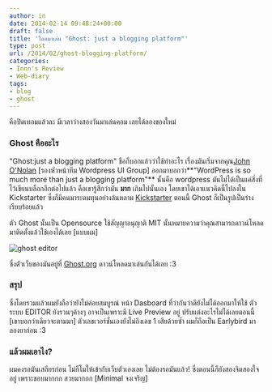```yaml
---
author: in
date: 2014-02-14 09:48:24+00:00
draft: false
title: 'โดดมาเล่น "Ghost: just a blogging platform"'
type: post
url: /2014/02/ghost-blogging-platform/
categories:
- Innn's Review
- Web-diary
tags:
- blog
- ghost
---
```


คือปิดเทอมแล้วละ มีเวลาว่างสองวันมาเล่นคอม เลยได้ลองของใหม่


### Ghost คืออะไร


"Ghost:just a blogging platform" ชือก็บอกแล้วว่าใช้ทำอะไร เรื่องมันเริ่มจากคุณ[John O'Nolan](http://john.onolan.org/project-ghost/) [รองหัวหน้าทีม Wordpress UI Group] ออกมาบอกว่า**"WordPress is so much more than just a blogging platform"** นั้นคือ wordpress มันไม่ได้เป็นแค่สิ่งที่ไว้เขียนบล็อกอีกต่อไปแล้ว คือเขารู้สึกว่ามัน **มาก** เกินไปนั้นเอง โดยเขาได้เอาแนวคิดนี้ไปลงใน Kickstarter ซึ่งก็มีคนมาระดมทุนอย่างล้นหลาม [Kickstarter](http://www.kickstarter.com/projects/johnonolan/ghost-just-a-blogging-platform) ตอนนี้ Ghost ก็เป็นรูปเป็นร่างเรียบร้อยแล้ว



<!-- more -->

ตัว Ghost นั้นเป็น Opensource ใช้สัญญาอนุญาติ MIT นั้นหมายความว่าคุณสามารถดาวน์โหลดมาติดตั้งแล้วใช้เองได้เลย [แบบผม]

![ghost editor](http://img.innnblog.com/images/640_ghost_editor.jpg)


ซึ่งตัวเว็บของมันอยู่ที่ [Ghost.org](http://iinnn.info/oddmaaeln-ghost-just-a-blogging-platform/Ghost.org) ดาวน์โหลดมาเล่นกันได้เลย :3


### สรุป


ซึ่งโดยรวมแล้วผมยังถือว่ายังไม่ค่อยสมบูรณ์ หน้า Dasboard ที่ว่ากันว่าดียังไม่ได้ออกมาให้ใช้ ตัวระบบ EDITOR ยังรวนๆค้างๆ อาจเป็นเพราะมี Live Preview อยู่ ปรับแต่งอะไรไม่ได้เลยตอนนี้ [เขาบอกว่าเดียวจะตามมา] ตัวเลขเวอร์ชั่นเองยังไม่ถึงเลข 1 เสียด้วยซ้ำ ผมก็ถือเป็น Earlybird มาลองยาก่อน :3


### แล้วผมเอาไง?


ผมคงรอมันเสถียรก่อน ไม่ก็โมให้เข้ากับเว็บตัวเองเลย ไม่ต้องรอมันแล้ว! ซึ่งตอนนี้ก็ยังสองจิตสองใจอยู่ เพราะชอบมากกก สวยมากกก [Minimal จงเจริญ]
